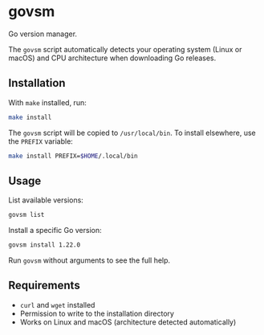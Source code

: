 # govsm

Go version manager.

The `govsm` script automatically detects your operating system (Linux or macOS)
and CPU architecture when downloading Go releases.

## Installation

With `make` installed, run:

```bash
make install
```

The `govsm` script will be copied to `/usr/local/bin`. To install elsewhere, use the `PREFIX` variable:

```bash
make install PREFIX=$HOME/.local/bin
```

## Usage

List available versions:

```bash
govsm list
```

Install a specific Go version:

```bash
govsm install 1.22.0
```

Run `govsm` without arguments to see the full help.

## Requirements

- `curl` and `wget` installed
- Permission to write to the installation directory
- Works on Linux and macOS (architecture detected automatically)
